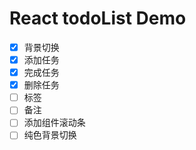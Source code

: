 # React todoList Demo

- [x] 背景切换
- [x] 添加任务
- [x] 完成任务
- [x] 删除任务
- [ ] 标签
- [ ] 备注
- [ ] 添加组件滚动条
- [ ] 纯色背景切换
